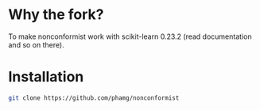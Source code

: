 # Why the fork?

To make nonconformist work with scikit-learn 0.23.2 (read documentation and so on there).

# Installation

```bash
git clone https://github.com/phamg/nonconformist
```
